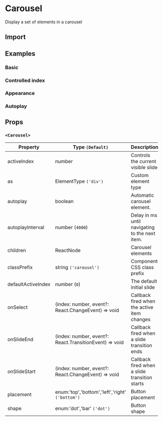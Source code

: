 # Carousel

Display a set of elements in a carousel

## Import

<!--{include:(components/carousel/fragments/import.md)}-->

## Examples

### Basic

<!--{include:`basic.md`}-->

### Controlled index

<!--{include:`position.md`}-->

### Appearance

<!--{include:`appearance.md`}-->

### Autoplay

<!--{include:`autoplay.md`}-->

## Props

### `<Carousel>`

| Property           | Type `(Default)`                                       | Description                                    |
| ------------------ | ------------------------------------------------------ | ---------------------------------------------- |
| activeIndex        | number                                                 | Controls the current visible slide             |
| as                 | ElementType `('div')`                                  | Custom element type                            |
| autoplay           | boolean                                                | Automatic carousel element.                    |
| autoplayInterval   | number (`4000`)                                        | Delay in ms until navigating to the next item. |
| children           | ReactNode                                              | Carousel elements                              |
| classPrefix        | string `('carousel')`                                  | Component CSS class prefix                     |
| defaultActiveIndex | number (`0`)                                           | The default initial slide                      |
| onSelect           | (index: number, event?: React.ChangeEvent) => void     | Callback fired when the active item changes    |
| onSlideEnd         | (index: number, event?: React.TransitionEvent) => void | Callback fired when a slide transition ends    |
| onSlideStart       | (index: number, event?: React.ChangeEvent) => void     | Callback fired when a slide transition starts  |
| placement          | enum:'top','bottom','left','right' `('bottom')`        | Button placement                               |
| shape              | enum:'dot','bar' `('dot')`                             | Button shape                                   |
